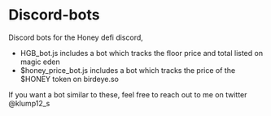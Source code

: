 # Discord-bots

Discord bots for the Honey defi discord,
* HGB_bot.js includes a bot which tracks the floor price and total listed on magic eden
* $honey_price_bot.js includes a bot which tracks the price of the $HONEY token on birdeye.so

If you want a bot similar to these, feel free to reach out to me on twitter @klump12_s

